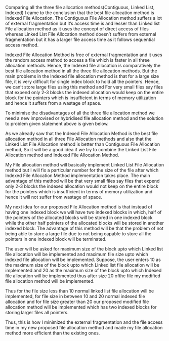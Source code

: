 Comparing all the three file allocation methods(Contiguous, Linked List, Indexed) 
I came to the conclusion that the best file allocation method is Indexed File Allocation. 
The Contiguous File Allocation method suffers a lot of external fragmentation but it’s access
time is and lesser than Linked list File allocation method as it uses the
concept of direct access of files whereas Linked List File Allocation method
doesn’t suffers from external fragmentation but it has a larger file access time
as it follows sequential access method.

Indexed File Allocation Method is free of external fragmentation
and it uses the random access method to access a file which is faster in all
three allocation methods. Hence, the Indexed file allocation is comparatively
the best file allocation method in all the three file allocation methods. But
the main problems in the Indexed file allocation method is that for a large
size file, it is very difficult for single index block to hold all the pointers.
Hence, we can’t store large files using this method and For very small files say
files that expend only 2-3 blocks the indexed allocation would keep on the
entire block for the pointers which is insufficient in terms of memory
utilization and hence it suffers from a wastage of space.

To minimise the disadvantages of all the three file allocation
method we need a new improvised or hybridised file allocation method
and the solution to problem given statement above is given below.

As we already saw that the Indexed File Allocation Method is the
best file allocation method in all three File Allocation methods and also that
the Linked List File Allocation method is better than Contiguous File Allocation
method, So it will be a good idea if we try to combine the Linked List File
Allocation method and Indexed File Allocation Method.

My File allocation method will basically implement Linked List File
Allocation method but I will fix a particular number for the size of the file
after which Indexed File Allocation Method implementation takes place. The
main advantage of this method will be that very small files say files that
expend only 2-3 blocks the indexed allocation would not keep on the entire
block for the pointers which is insufficient in terms of memory utilization and
hence it will not suffer from wastage of space.

My next idea for our proposed File Allocation method is that
instead of having one indexed block we will have two indexed blocks
in which, half of the pointers of the allocated blocks will be stored in one
indexed block while the other half pointers of the allocated blocks will be
stored in another indexed block. The advantage of this method will be that
the problem of not being able to store a large file due to not being capable to
store all the pointers in one indexed block will be terminated.

The user will be asked for maximum size of the block upto which Linked list file
allocation will be implemented and maximum file size upto which indexed file allocation
will be implemented. Suppose, the
user enters 10 as the maximum size of the block upto which Linked list file allocation
will be implemented and 20 as the maximum size of the block upto which Indexed file
allocation will be implemented thus after size 20 ofthe file my modified file
allocation method will be implemented. 

Thus for the file size less than 10 normal linked list file allocation will be
implemented, for file size in between 10 and 20 normal indexed file allocation and for
file size greater than 20 our proposed modified file allocation method will be
implemented which has two indexed blocks for storing larger files all pointers.

Thus, this is how I minimized the external fragmentation and the file access
time in my new proposed file allocation method and made my file allocation method more
efficient than the existing ones.
